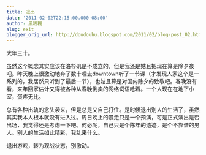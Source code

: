 ```yaml
---
title: 退出
date: '2011-02-02T22:15:00.000-08:00'
author: 黑糊糊
slug: exit 
blogger_orig_url: http://doudouhu.blogspot.com/2011/02/blog-post_02.html
---
```


大年三十。

虽然这个概念其实应该在洛杉矶是不成立的，但是我还是姑且把现在算是除夕夜吧。昨天晚上很激动地奔了数十哩去downtown听了一节课（才发现人家这个是一系列的，我居然只听到了最后一节），也姑且算是对国内除夕的致敬吧。春晚没有看，来年回家估计又得被各种从春晚倒卖的网络词语呛着。一个人现在在地下小室，蛋疼无比。

总有各种出轨的念头袭来，但是总是又自己打住。是时候退出别人的生活了，虽然其实我本人根本就没有进入过。周日晚上的暴走只是一个预演，可是正式演出是否出场，我觉得还是考虑一下吧。何必呢，自己只是个陈年的遗迹，是个不靠谱的男人。别人的生活如此精彩，我乱来什么。

退出游戏，转为观战状态，别激动。

